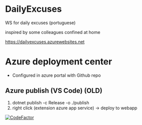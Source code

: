 # DailyExcuses
WS for daily excuses (portuguese)

inspired by some colleagues confined at home

https://dailyexcuses.azurewebsites.net

# Azure deployment center

- Configured in azure portal with Github repo 
## Azure publish (VS Code) (OLD)

1. dotnet publish -c Release -o ./publish
2. right click (extension azure app service) -> deploy to webapp


[![CodeFactor](https://www.codefactor.io/repository/github/rvilela7/dailyexcuses/badge)](https://www.codefactor.io/repository/github/rvilela7/dailyexcuses)
